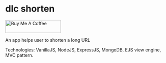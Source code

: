 # dlc shorten

<a href="https://www.buymeacoffee.com/soysaucem" target="_blank"><img src="https://cdn.buymeacoffee.com/buttons/default-orange.png" alt="Buy Me A Coffee" height="41" width="174"></a>

An app helps user to shorten a long URL

Technologies: VanillaJS, NodeJS, ExpressJS, MongoDB, EJS view engine, MVC pattern.
